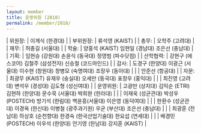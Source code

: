 ```yaml
---
layout: member
title: 운영위원 (2018)
permalink: /member/2018/
---
```


| 위원장: | 이계식 (한경대) |
| 부위원장: | 류석영 (KAIST) |
| 총무: | 오학주 (고려대) |
| 재무: | 허충길 (서울대) |
| 학술: | 양홍석 (KAIST) 임현일 (경남대) 조은선 (충남대) |
| 기획: | 임현승 (강원대) 손윤식 (동국대) 정영범 (파수닷컴) |
| 산학협력: | 강현구 (에스코어) 김철주 (삼성전자) 신승철 (코드마인드) |
| 감사: | 도경구 (한양대) 이광근 (서울대) 이수현 (창원대) 창병모 (숙명여대) 조장우 (동아대) |
| | 안준선 (항공대) |
| 자문: | 최광무 (KAIST) 유재우 (숭실대) 오세만 (동국대) 표창우 (홍익대) |
| | 최진영 (고려대) 변석우 (경성대) 김도형 (성신여대) |
| 운영위원: | 고광만 (상지대) 김익순 (ETRI) 김현하 (한양대) 문수묵 (서울대) 박희완 (한라대) |
| | 이재욱 (성균관대) 박성우 (POSTECH) 방기석 (한림대) 백윤흥(서울대) 이은영 (동덕여대) |
| | 한환수 (성균관대) 이경옥 (한신대) 이병철 (광주과기원) 우균 (부산대) 조은선 (충남대) |
| | 최광훈 (전남대) 하상호 (순천향대) 한경숙 (한국산업기술대) 한요섭 (연세대) |
| | 배경민 (POSTECH) 이우석 (한양대) 안기영 (한남대) 강지훈 (KAIST) |
